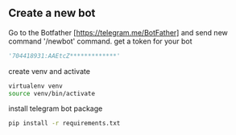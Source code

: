 
## Create a new bot

Go to the Botfather [https://telegram.me/BotFather] and send new command '/newbot' command.
get a token for your bot

```python
'704418931:AAEtcZ*************'
```

create venv and activate
```bash
virtualenv venv
source venv/bin/activate

```
install telegram bot package

```bash
pip install -r requirements.txt
```
